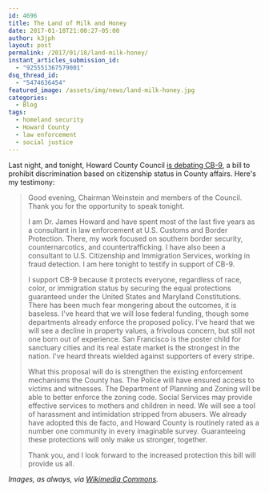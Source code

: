 ```yaml
---
id: 4696
title: The Land of Milk and Honey
date: 2017-01-18T21:00:27-05:00
author: k3jph
layout: post
permalink: /2017/01/18/land-milk-honey/
instant_articles_submission_id:
  - "925551367579001"
dsq_thread_id:
  - "5474636454"
featured_image: /assets/img/news/land-milk-honey.jpg
categories:
  - Blog
tags:
  - homeland security
  - Howard County
  - law enforcement
  - social justice
---
```

Last night, and tonight, Howard County Council [is debating
CB-9](https://apps.howardcountymd.gov/olis/LegislationDetail.aspx?LegislationID=2738),
a bill to prohibit discrimination based on citizenship status in
County affairs.  Here's my testimony:

> Good evening, Chairman Weinstein and members of the Council.
Thank you for the opportunity to speak tonight.
>
> I am Dr. James Howard and have spent most of the last five years
as a consultant in law enforcement at U.S. Customs and Border
Protection.  There, my work focused on southern border security,
counternarcotics, and countertrafficking.  I have also been a
consultant to U.S. Citizenship and Immigration Services, working
in fraud detection.  I am here tonight to testify in support of
CB-9.
>
> I support CB-9 because it protects everyone, regardless of race,
color, or immigration status by securing the equal protections
guaranteed under the United States and Maryland Constitutions.
There has been much fear mongering about the outcomes, it is baseless.
I've heard that we will lose federal funding, though some departments
already enforce the proposed policy.  I've heard that we will see
a decline in property values, a frivolous concern, but still not
one born out of experience.  San Francisco is the poster child for
sanctuary cities and its real estate market is the strongest in the
nation.  I've heard threats wielded against supporters of every
stripe.
>
> What this proposal will do is strengthen the existing enforcement
mechanisms the County has.  The Police will have ensured access to
victims and witnesses.  The Department of Planning and Zoning will
be able to better enforce the zoning code.  Social Services may
provide effective services to mothers and children in need.  We
will see a tool of harassment and intimidation stripped from abusers.
We already have adopted this de facto, and Howard County is routinely
rated as a number one community in every imaginable survey.
Guaranteeing these protections will only make us stronger, together.
>
> Thank you, and I look forward to the increased protection this
bill will provide us all.

_Images, as always, via [Wikimedia
Commons](https://commons.wikimedia.org/wiki/File:Pieter_Bruegel_the_Elder_-_The_Land_of_Cockaigne.JPG)._


